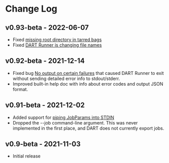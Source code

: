 # Change Log

## v0.93-beta - 2022-06-07

* Fixed [missing root directory in tarred bags](https://github.com/APTrust/dart-runner/issues/5)
* Fixed [DART Runner is changing file names](https://github.com/APTrust/dart-runner/issues/6)

## v0.92-beta - 2021-12-14

* Fixed bug [No output on certain failures](https://github.com/APTrust/dart-runner/issues/2) that caused DART Runner to exit without sending detailed error info to stdout/stderr.
* Improved built-in help doc with info about error codes and output JSON format.

## v0.91-beta - 2021-12-02

* Added support for [piping JobParams into STDIN](https://github.com/APTrust/dart-runner/issues/1)
* Dropped the --job command-line argument. This was never implemented in the first place, and DART does not currently export jobs.


## v0.9-beta - 2021-11-03

* Initial release

